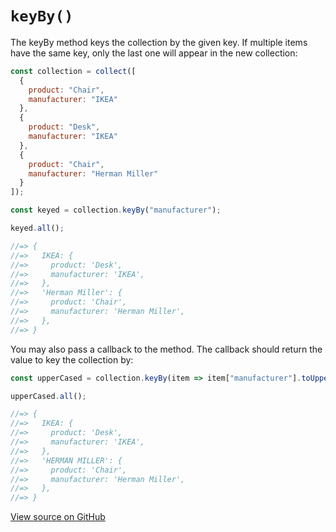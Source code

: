 # `keyBy()`

The keyBy method keys the collection by the given key. If multiple items have the same key, only the last one will appear in the new collection:

```js
const collection = collect([
  {
    product: "Chair",
    manufacturer: "IKEA"
  },
  {
    product: "Desk",
    manufacturer: "IKEA"
  },
  {
    product: "Chair",
    manufacturer: "Herman Miller"
  }
]);

const keyed = collection.keyBy("manufacturer");

keyed.all();

//=> {
//=>   IKEA: {
//=>     product: 'Desk',
//=>     manufacturer: 'IKEA',
//=>   },
//=>   'Herman Miller': {
//=>     product: 'Chair',
//=>     manufacturer: 'Herman Miller',
//=>   },
//=> }
```

You may also pass a callback to the method. The callback should return the value to key the collection by:

```js
const upperCased = collection.keyBy(item => item["manufacturer"].toUpperCase());

upperCased.all();

//=> {
//=>   IKEA: {
//=>     product: 'Desk',
//=>     manufacturer: 'IKEA',
//=>   },
//=>   'HERMAN MILLER': {
//=>     product: 'Chair',
//=>     manufacturer: 'Herman Miller',
//=>   },
//=> }
```




[View source on GitHub](https://github.com/ecrmnn/collect.js/blob/master/src/methods/keyBy.js)